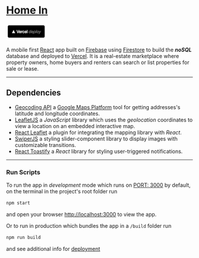 # [Home In](https://home-in.vercel.app)

[![vercel logo](/src/assets/images/vercel-btn.png)](https://home-in.vercel.app)

A mobile first [React](https://reactjs.org/docs/getting-started.html) app built on [Firebase](https://firebase.google.com/) using [Firestore](https://firebase.google.com/docs/firestore) to build the **_noSQL_** database and deployed to [Vercel](https://home-in.vercel.app). It is a real-estate marketplace where property owners, home buyers and renters can search or list properties for sale or lease.

---

## Dependencies

- [Geocoding API](https://developers.google.com/maps/documentation/geocoding/) a [Google Maps Platform](https://mapsplatform.google.com/) tool for getting addresses's latitude and longitude coordinates.
- [LeafletJS](https://leafletjs.com/index.html) a _JavaScript_ library which uses the _geolocation_ coordinates to view a location on an embedded interactive map.
- [React Leaflet](https://react-leaflet.js.org/) a plugin for integrating the mapping library with _React_.
- [SwiperJS](https://swiperjs.com/react) a styling slider-component library to display images with customizable transitions.
- [React Toastify](https://fkhadra.github.io/react-toastify/installation/) a _React_ library for styling user-triggered notifications.

---

### Run Scripts

To run the app in _development_ mode which runs on [PORT: 3000](http://localhost:3000) by default, on the terminal in the project's root folder run

```sh
npm start
```

and open your browser [http://localhost:3000](http://localhost:3000) to view the app.

Or to run in production which bundles the app in a `/build` folder run

```sh
npm run build
```

and see additional info for [deployment](https://facebook.github.io/create-react-app/docs/deployment)
